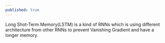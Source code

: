 ```yaml
---
published: true
---
```

Long Shot-Term Memory(LSTM) is a kind of RNNs which is using different architecture from other RNNs to prevent Vanishing Gradient and have a longer memory.
